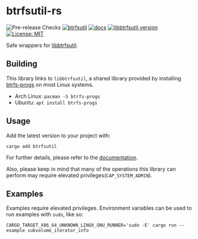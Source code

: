 # btrfsutil-rs

![Pre-release Checks](https://github.com/cezarmathe/btrfsutil-rs/actions/workflows/check.yml/badge.svg?branch=master)
[![btrfsutil](https://img.shields.io/crates/v/btrfsutil)](https://crates.io/crates/btrfsutil)
[![docs](https://docs.rs/btrfsutil/badge.svg)](https://docs.rs/btrfsutil)
[![libbtrfsutil version](https://img.shields.io/badge/libbtrfsutil-1.2.0-7979F1)](https://github.com/kdave/btrfs-progs/blob/471b4cf7e3a46222531a895f90228ea164b1b857/libbtrfsutil/btrfsutil.h#L28-L30)
[![License: MIT](https://img.shields.io/badge/License-MIT-yellow.svg)](https://opensource.org/licenses/MIT)

Safe wrappers for [libbtrfsutil](https://github.com/kdave/btrfs-progs/tree/master/libbtrfsutil).

## Building

This library links to `libbtrfsutil`, a shared library provided by installing [btrfs-progs](https://github.com/kdave/btrfs-progs) on most Linux systems.

- Arch Linux: `pacman -S btrfs-progs`
- Ubuntu: `apt install btrfs-progs`

## Usage

Add the latest version to your project with:

```shell
cargo add btrfsutil
```

For further details, please refer to the [documentation](https://docs.rs/btrfsutil).

Also, please keep in mind that many of the operations this library can perform may require elevated
privileges(`CAP_SYSTEM_ADMIN`).

## Examples

Examples require elevated privileges. Environment variables can be used to run examples with `sudo`, like so:

```shell
CARGO_TARGET_X86_64_UNKNOWN_LINUX_GNU_RUNNER='sudo -E' cargo run --example subvolume_iterator_info
```
